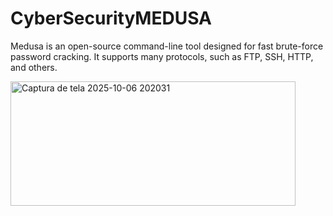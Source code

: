# CyberSecurityMEDUSA
Medusa is an open-source command-line tool designed for fast brute-force password cracking. It supports many protocols, such as FTP, SSH, HTTP, and others.

<img width="456" height="199" alt="Captura de tela 2025-10-06 202031" src="https://github.com/user-attachments/assets/5098ff7a-e71a-4d00-93f1-8528fd7a0fde" />

